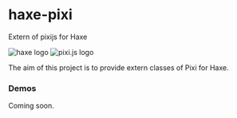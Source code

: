 haxe-pixi
=========

Extern of pixijs for Haxe

![haxe logo](http://haxe.org/img/haxe-logo-horizontal-on-dark.png) ![pixi.js logo](http://www.goodboydigital.com/pixijs/logo_small.png)

The aim of this project is to provide extern classes of Pixi for Haxe.

### Demos ###

Coming soon.
